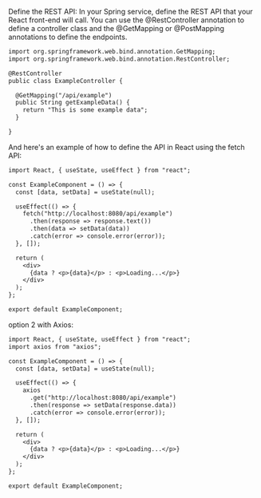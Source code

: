 
Define the REST API: In your Spring service, define the REST API that your React front-end will call. 
You can use the @RestController annotation to define a controller class and the @GetMapping or @PostMapping annotations to define the endpoints.


```diff
import org.springframework.web.bind.annotation.GetMapping;
import org.springframework.web.bind.annotation.RestController;

@RestController
public class ExampleController {

  @GetMapping("/api/example")
  public String getExampleData() {
    return "This is some example data";
  }

}
``` 

And here's an example of how to define the API in React using the fetch API:
```diff
import React, { useState, useEffect } from "react";

const ExampleComponent = () => {
  const [data, setData] = useState(null);

  useEffect(() => {
    fetch("http://localhost:8080/api/example")
      .then(response => response.text())
      .then(data => setData(data))
      .catch(error => console.error(error));
  }, []);

  return (
    <div>
      {data ? <p>{data}</p> : <p>Loading...</p>}
    </div>
  );
};

export default ExampleComponent;
```


option 2 with Axios: 
```diff
import React, { useState, useEffect } from "react";
import axios from "axios";

const ExampleComponent = () => {
  const [data, setData] = useState(null);

  useEffect(() => {
    axios
      .get("http://localhost:8080/api/example")
      .then(response => setData(response.data))
      .catch(error => console.error(error));
  }, []);

  return (
    <div>
      {data ? <p>{data}</p> : <p>Loading...</p>}
    </div>
  );
};

export default ExampleComponent;
```
